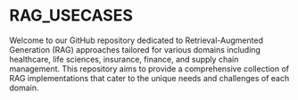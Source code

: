 # RAG_USECASES

Welcome to our GitHub repository dedicated to Retrieval-Augmented Generation (RAG) approaches tailored for various domains including healthcare, life sciences, insurance, finance, and supply chain management. This repository aims to provide a comprehensive collection of RAG implementations that cater to the unique needs and challenges of each domain.

